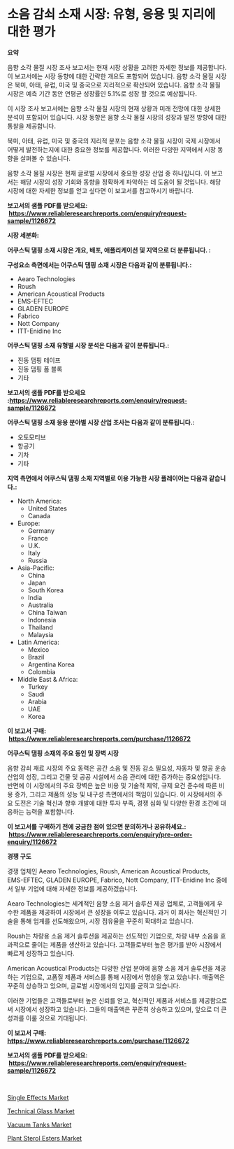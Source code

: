 <p><h1>소음 감쇠 소재 시장: 유형, 응용 및 지리에 대한 평가</h1></p><p><strong>요약</strong></p>
<p><p>음향 소각 물질 시장 조사 보고서는 현재 시장 상황을 고려한 자세한 정보를 제공합니다. 이 보고서에는 시장 동향에 대한 간략한 개요도 포함되어 있습니다. 음향 소각 물질 시장은 북미, 아태, 유럽, 미국 및 중국으로 지리적으로 확산되어 있습니다. 음향 소각 물질 시장은 예측 기간 동안 연평균 성장률인 5.1%로 성장 할 것으로 예상됩니다.</p><p>이 시장 조사 보고서에는 음향 소각 물질 시장의 현재 상황과 미래 전망에 대한 상세한 분석이 포함되어 있습니다. 시장 동향은 음향 소각 물질 시장의 성장과 발전 방향에 대한 통찰을 제공합니다.</p><p>북미, 아태, 유럽, 미국 및 중국의 지리적 분포는 음향 소각 물질 시장이 국제 시장에서 어떻게 발전하는지에 대한 중요한 정보를 제공합니다. 이러한 다양한 지역에서 시장 동향을 살펴볼 수 있습니다.</p><p>음향 소각 물질 시장은 현재 글로벌 시장에서 중요한 성장 산업 중 하나입니다. 이 보고서는 해당 시장의 성장 기회와 동향을 정확하게 파악하는 데 도움이 될 것입니다. 해당 시장에 대한 자세한 정보를 얻고 싶다면 이 보고서를 참고하시기 바랍니다.</p></p>
<p><strong>보고서의 샘플 PDF를 받으세요: &nbsp;<a href="https://www.reliableresearchreports.com/enquiry/request-sample/1126672">https://www.reliableresearchreports.com/enquiry/request-sample/1126672</a></strong></p>
<p><strong>시장 세분화:</strong></p>
<p><strong> 어쿠스틱 댐핑 소재 시장은 개요, 배포, 애플리케이션 및 지역으로 더 분류됩니다. :</strong></p>
<p><strong>구성요소 측면에서는 어쿠스틱 댐핑 소재 시장은 다음과 같이 분류됩니다.:</strong></p>
<p><ul><li>Aearo Technologies</li><li>Roush</li><li>American Acoustical Products</li><li>EMS-EFTEC</li><li>GLADEN EUROPE</li><li>Fabrico</li><li>Nott Company</li><li>ITT-Enidine Inc</li></ul></p>
<p><strong> 어쿠스틱 댐핑 소재 유형별 시장 분석은 다음과 같이 분류됩니다.:</strong></p>
<p><ul><li>진동 댐핑 테이프</li><li>진동 댐핑 폼 블록</li><li>기타</li></ul></p>
<p><strong>보고서의 샘플 PDF를 받으세요 :<a href="https://www.reliableresearchreports.com/enquiry/request-sample/1126672">https://www.reliableresearchreports.com/enquiry/request-sample/1126672</a></strong></p>
<p><strong> 어쿠스틱 댐핑 소재 응용 분야별 시장 산업 조사는 다음과 같이 분류됩니다.:</strong></p>
<p><ul><li>오토모티브</li><li>항공기</li><li>기차</li><li>기타</li></ul></p>
<p><strong>지역 측면에서 어쿠스틱 댐핑 소재 지역별로 이용 가능한 시장 플레이어는 다음과 같습니다.:</strong></p>
<p><ul>
    <li>
        North America:
        <ul>
            <li>United States</li>
            <li>Canada</li>
        </ul>
    </li>
    <li>
        Europe:
        <ul>
            <li>Germany</li>
            <li>France</li>
            <li>U.K.</li>
            <li>Italy</li>
            <li>Russia</li>
        </ul>
    </li>
    <li>
        Asia-Pacific:
        <ul>
            <li>China</li>
            <li>Japan</li>
            <li>South Korea</li>
            <li>India</li>
            <li>Australia</li>
            <li>China Taiwan</li>
            <li>Indonesia</li>
            <li>Thailand</li>
            <li>Malaysia</li>
        </ul>
    </li>
    <li>
        Latin America:
        <ul>
            <li>Mexico</li>
            <li>Brazil</li>
            <li>Argentina Korea</li>
            <li>Colombia</li>
        </ul>
    </li>
    <li>
        Middle East & Africa:
        <ul>
            <li>Turkey</li>
            <li>Saudi</li>
            <li>Arabia</li>
            <li>UAE</li>
            <li>Korea</li>
        </ul>
    </li>
    </ul></p>
<p><strong>이 보고서 구매: &nbsp;<a href="https://www.reliableresearchreports.com/purchase/1126672">https://www.reliableresearchreports.com/purchase/1126672</a></strong></p>
<p><strong>어쿠스틱 댐핑 소재의 주요 동인 및 장벽 시장</strong></p>
<p><p>음향 감쇠 재료 시장의 주요 동력은 공간 소음 및 진동 감소 필요성, 자동차 및 항공 운송 산업의 성장, 그리고 건물 및 공공 시설에서 소음 관리에 대한 증가하는 중요성입니다. 반면에 이 시장에서의 주요 장벽은 높은 비용 및 기술적 제약, 규제 요건 준수에 따른 비용 증가, 그리고 제품의 성능 및 내구성 측면에서의 책임이 있습니다. 이 시장에서의 주요 도전은 기술 혁신과 향후 개발에 대한 투자 부족, 경쟁 심화 및 다양한 환경 조건에 대응하는 능력을 포함합니다.</p></p>
<p><strong>이 보고서를 구매하기 전에 궁금한 점이 있으면 문의하거나 공유하세요.: &nbsp;<a href="https://www.reliableresearchreports.com/enquiry/pre-order-enquiry/1126672">https://www.reliableresearchreports.com/enquiry/pre-order-enquiry/1126672</a></strong></p>
<p><strong>경쟁 구도</strong></p>
<p><p>경쟁 업체인 Aearo Technologies, Roush, American Acoustical Products, EMS-EFTEC, GLADEN EUROPE, Fabrico, Nott Company, ITT-Enidine Inc 중에서 일부 기업에 대해 자세한 정보를 제공하겠습니다.</p><p>Aearo Technologies는 세계적인 음향 소음 제거 솔루션 제공 업체로, 고객들에게 우수한 제품을 제공하여 시장에서 큰 성장을 이루고 있습니다. 과거 이 회사는 혁신적인 기술을 통해 업계를 선도해왔으며, 시장 점유율을 꾸준히 확대하고 있습니다.</p><p>Roush는 차량용 소음 제거 솔루션을 제공하는 선도적인 기업으로, 차량 내부 소음을 효과적으로 줄이는 제품을 생산하고 있습니다. 고객들로부터 높은 평가를 받아 시장에서 빠르게 성장하고 있습니다.</p><p>American Acoustical Products는 다양한 산업 분야에 음향 소음 제거 솔루션을 제공하는 기업으로, 고품질 제품과 서비스를 통해 시장에서 명성을 쌓고 있습니다. 매출액은 꾸준히 상승하고 있으며, 글로벌 시장에서의 입지를 굳히고 있습니다.</p><p>이러한 기업들은 고객들로부터 높은 신뢰를 얻고, 혁신적인 제품과 서비스를 제공함으로써 시장에서 성장하고 있습니다. 그들의 매출액은 꾸준히 상승하고 있으며, 앞으로 더 큰 성과를 이룰 것으로 기대됩니다.</p></p>
<p><strong>이 보고서 구매: &nbsp; <a href="https://www.reliableresearchreports.com/purchase/1126672">https://www.reliableresearchreports.com/purchase/1126672</a></strong></p>
<p><strong>보고서의 샘플 PDF를 받으세요: &nbsp;<a href="https://www.reliableresearchreports.com/enquiry/request-sample/1126672">https://www.reliableresearchreports.com/enquiry/request-sample/1126672</a></strong><strong></strong></p>
<p>&nbsp;</p>
<p><p><a href="https://view.publitas.com/reportprime-1/single-effects-market-research-report-unlocks-analysis-on-the-market-financial-status-market-size-and-market-revenue-upto-2030/">Single Effects Market</a></p><p><a href="https://github.com/beatblasta/Market-Research-Report-List-2/blob/main/technical-glass-market.md">Technical Glass Market</a></p><p><a href="https://skillful-vermicelli-b89.notion.site/Vacuum-Tanks-Market-Size-Evaluating-its-Market-Trends-Growth-and-Projections-2024-2031-06b95bca9694483aa15326e17eccd53d">Vacuum Tanks Market</a></p><p><a href="https://github.com/angelajermaine/Market-Research-Report-List-2/blob/main/plant-sterol-esters-market.md">Plant Sterol Esters Market</a></p></p>